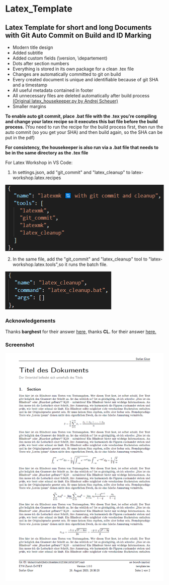 # Latex_Template
## Latex Template for short and long Documents with Git Auto Commit on Build and ID Marking

* Modern title design
* Added subtitle
* Added custom fields (\version, \departement)
* Dots after section numbers
* Everything is stored in its own package for a clean .tex file
* Changes are automatically committed to git on build
* Every created document is unique and identifiable because of git SHA and a timestamp
* All useful metadata contained in footer
* All unnecessary files are deleted automatically after build process [(Original latex_housekeeper.py by Andrej Scheuer)](https://gitlab.com/Hoziax/latex/-/blob/c0d830c560070cc12519f67887c70b934c7d618d/latex_housekeeper.py)
* Smaller margins 

**To enable auto git commit, place .bat file with the .tex you're compiling and change your latex recipe so it executes this bat file before the build process.** 
(You need to run the recipe for the build process first, then run the auto commit (so you get your SHA) and then build again, so the SHA can be put in the pdf)

**For consistency, the housekeeper is also run via a .bat file that needs to be in the same directory as the .tex file**

For Latex Workshop in VS Code:
1. In settings.json, add "git_commit" and "latex_cleanup" to latex-workshop.latex.recipes

![recipe](https://github.com/stgloorious/Latex_Template/blob/master/docs/recipe.png)

2. In the same file, add the "git_commit" and "latex_cleanup" tool to "latex-workshop.latex.tools",so it runs the batch file. 

![tool](https://github.com/stgloorious/Latex_Template/blob/master/docs/tools.png)

### Acknowledgements
Thanks **barghest** for their answer [here,](https://tex.stackexchange.com/questions/261341/using-texstudio-and-git-to-automatically-commit-using-the-current-date)
thanks **CL.** for their answer [here.](https://tex.stackexchange.com/questions/455396/how-to-include-the-current-git-commit-id-and-branch-in-my-document)

### Screenshot
![Screenshot](https://github.com/stgloorious/Latex_Template/blob/master/docs/screenshot.png)


